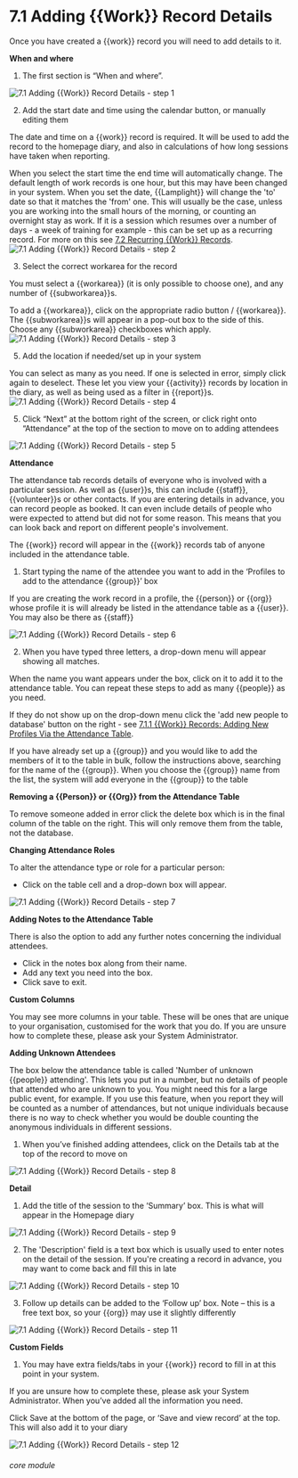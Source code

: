 # 7.1 Adding {{Work}} Record Details

Once you have created a {{work}} record you will need to add details to it.

  
**When and where**

1. The first section is “When and where”.

![7.1 Adding {{Work}} Record Details - step 1](7.1_Adding_Work_Record_Details_im_1.png)

2. Add the start date and time using the calendar button, or manually editing them

The date and time on a {{work}} record is required. It will be used to add the record to the homepage diary, and also in calculations of how long sessions have taken when reporting. 

When you select the start time the end time will automatically change. The default length of work records is one hour, but this may have been changed in your system. When you set the date, {{Lamplight}} will change the 'to' date so that it matches the 'from' one. This will usually be the case, unless you are working into the small hours of the morning, or counting an overnight stay as work. If it is a session which resumes over a number of days - a week of training for example - this can be set up as a recurring record. For more on this see [7.2 Recurring {{Work}} Records](/help/index/p/7.2).
![7.1 Adding {{Work}} Record Details - step 2](7.1_Adding_Work_Record_Details_im_2.png)


3. Select the correct workarea for the record

You must select a {{workarea}} (it is only possible to choose one), and any number of {{subworkarea}}s.

To add a {{workarea}}, click on the appropriate radio button / {{workarea}}. The {{subworkarea}}s will appear in a pop-out box to the side of this. Choose any {{subworkarea}} checkboxes which apply.
![7.1 Adding {{Work}} Record Details - step 3](7.1_Adding_Work_Record_Details_im_3.png)

5. Add the location if needed/set up in your system

You can select as many as you need. If one is selected in error, simply click again to deselect. These let you view your {{activity}} records by location in the diary, as well as being used as a filter in {{report}}s.
![7.1 Adding {{Work}} Record Details - step 4](7.1_Adding_Work_Record_Details_im_4.png)

5. Click “Next” at the bottom right of the screen, or click right onto “Attendance” at the top of the section to move on to adding attendees

![7.1 Adding {{Work}} Record Details - step 5](7.1_Adding_Work_Record_Details_im_5.png)


**Attendance**

The attendance tab records details of everyone who is involved with a particular session. As well as {{user}}s, this can include {{staff}}, {{volunteer}}s or other contacts. If you are entering details in advance, you can record people as booked. It can even include details of people who were expected to attend but did not for some reason. This means that you can look back and report on different people's involvement. 

The {{work}} record will appear in the {{work}} records tab of anyone included in the attendance table.

1. Start typing the name of the attendee you want to add in the ‘Profiles to add to the attendance {{group}}’ box

If you are creating the work record in a profile, the {{person}} or {{org}} whose profile it is will already be listed in the attendance table as a {{user}}. You may also be there as {{staff}}

![7.1 Adding {{Work}} Record Details - step 6](7.1_Adding_Work_Record_Details_im_6.png)

2. When you have typed three letters, a drop-down menu will appear showing all matches.

When the name you want appears under the box, click on it to add it to the attendance table. You can repeat these steps to add as many {{people}} as you need.

If they do not show up on the drop-down menu click the 'add new people to database' button on the right - see [7.1.1 {{Work}} Records: Adding New Profiles Via the Attendance Table](/help/index/p/7.1.1). 

If you have already set up a {{group}} and you would like to add the members of it to the table in bulk, follow the instructions above, searching for the name of the {{group}}. When you choose the {{group}} name from the list, the system will add everyone in the {{group}} to the table


**Removing a {{Person}} or {{Org}} from the Attendance Table**

To remove someone added in error click the delete box which is in the final column of the table on the right. This will only remove them from the table, not the database.


**Changing Attendance Roles**

To alter the attendance type or role for a particular person:
- Click on the table cell and a drop-down box will appear.

![7.1 Adding {{Work}} Record Details - step 7](7.1_Adding_Work_Record_Details_im_7.png)


**Adding Notes to the Attendance Table**

There is also the option to add any further notes concerning the individual attendees. 
- Click in the notes box along from their name.
- Add any text you need into the box.
- Click save to exit.


**Custom Columns**

You may see more columns in your table. These will be ones that are unique to your organisation, customised for the work that you do. If you are unsure how to complete these, please ask your System Administrator.


**Adding Unknown Attendees**

The box below the attendance table is called 'Number of unknown {{people}} attending'. This lets you put in a number, but no details of people that attended who are unknown to you. You might need this for a large public event, for example. If you use this feature, when you report they will be counted as a number of attendances, but not unique individuals because there is no way to check whether you would be double counting the anonymous individuals in different sessions. 

1. When you’ve finished adding attendees, click on the Details tab at the top of the record to move on

![7.1 Adding {{Work}} Record Details - step 8](7.1_Adding_Work_Record_Details_im_8.png)


**Detail**

1. Add the title of the session to the ‘Summary’ box. This is what will appear in the Homepage diary

![7.1 Adding {{Work}} Record Details - step 9](7.1_Adding_Work_Record_Details_im_9.png)

2. The 'Description' field is a text box which is usually used to enter notes on the detail of the session. If you're creating a record in advance, you may want to come back and fill this in late

![7.1 Adding {{Work}} Record Details - step 10](7.1_Adding_Work_Record_Details_im_10.png)

3. Follow up details can be added to the ‘Follow up’ box. Note – this is a free text box, so your {{org}} may use it slightly differently

![7.1 Adding {{Work}} Record Details - step 11](7.1_Adding_Work_Record_Details_im_11.png)

**Custom Fields**

1. You may have extra fields/tabs in your {{work}} record to fill in at this point in your system.

If you are unsure how to complete these, please ask your System Administrator. When you’ve added all the information you need.

Click Save at the bottom of the page, or ‘Save and view record’ at the top. This will also add it to your diary

![7.1 Adding {{Work}} Record Details - step 12](7.1_Adding_Work_Record_Details_im_12.png)


###### core module
